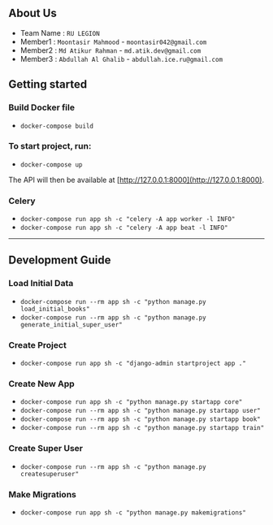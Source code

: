 ## About Us

- Team Name : `RU LEGION`
- Member1 : `Moontasir Mahmood` - `moontasir042@gmail.com`
- Member2 : `Md Atikur Rahman` - `md.atik.dev@gmail.com`
- Member3 : `Abdullah Al Ghalib` - `abdullah.ice.ru@gmail.com`

## Getting started

### Build Docker file

- `docker-compose build`

### To start project, run:

- `docker-compose up`

The API will then be available at [http://127.0.0.1:8000](http://127.0.0.1:8000).

### Celery

- `docker-compose run app sh -c "celery -A app worker -l INFO"`
- `docker-compose run app sh -c "celery -A app beat -l INFO"`

---

## Development Guide

### Load Initial Data

- `docker-compose run --rm app sh -c "python manage.py load_initial_books"`
- `docker-compose run --rm app sh -c "python manage.py generate_initial_super_user"`

### Create Project

- `docker-compose run app sh -c "django-admin startproject app ."`

### Create New App

- `docker-compose run app sh -c "python manage.py startapp core"`
- `docker-compose run --rm app sh -c "python manage.py startapp user"`
- `docker-compose run --rm app sh -c "python manage.py startapp book"`
- `docker-compose run --rm app sh -c "python manage.py startapp train"`

### Create Super User

- `docker-compose run --rm app sh -c "python manage.py createsuperuser"`

### Make Migrations

- `docker-compose run app sh -c "python manage.py makemigrations"`
